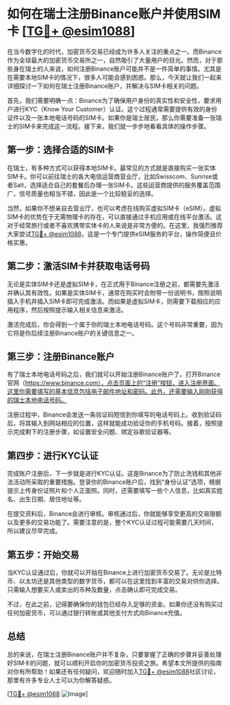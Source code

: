 # 如何在瑞士注册Binance账户并使用SIM卡 [[TG💪+ @esim1088](https://t.me/s/esim1088)]

在当今数字化的时代，加密货币交易已经成为许多人关注的重点之一。而Binance作为全球最大的加密货币交易所之一，自然吸引了大量用户的目光。然而，对于那些身在瑞士的人来说，如何注册Binance账户可能并不是一件简单的事情。尤其是在需要本地SIM卡的情况下，很多人可能会感到困惑。那么，今天就让我们一起来详细探讨一下如何在瑞士注册Binance账户，并解决与SIM卡相关的问题。

首先，我们需要明确一点：Binance为了确保用户身份的真实性和安全性，要求用户进行KYC（Know Your Customer）认证。这个过程通常需要提供有效的身份证件以及一张本地电话号码的SIM卡。如果你是瑞士居民，那么你需要准备一张瑞士的SIM卡来完成这一流程。接下来，我们就一步步地看看具体的操作步骤。

## 第一步：选择合适的SIM卡

在瑞士，有多种方式可以获得本地SIM卡。最常见的方式就是直接购买一张实体SIM卡。你可以前往瑞士的各大电信运营商营业厅，比如Swisscom、Sunrise或者Salt，选择适合自己的套餐后办理一张SIM卡。这些运营商提供的服务覆盖范围广，信号质量也相当不错，因此是一个比较稳妥的选择。

当然，如果你不想亲自去营业厅，也可以考虑在线购买虚拟SIM卡（eSIM）。虚拟SIM卡的优势在于无需物理卡的存在，可以直接通过手机应用或在线平台激活。这对于经常旅行或者不喜欢携带实体卡的人来说是非常方便的。在这里，我强烈推荐大家尝试[TG💪+ @esim1088](https://t.me/s/esim1088)，这是一个专门提供eSIM服务的平台，操作简便且价格实惠。

## 第二步：激活SIM卡并获取电话号码

无论是实体SIM卡还是虚拟SIM卡，在正式用于Binance注册之前，都需要先激活并确认其有效性。如果是实体SIM卡，通常在购买时会附带一份说明书，按照说明插入手机并插入SIM卡即可完成激活。而如果是虚拟SIM卡，则需要下载相应的应用程序，然后按照提示输入相关信息来激活。

激活完成后，你会得到一个属于你的瑞士本地电话号码。这个号码非常重要，因为它将是你后续注册Binance账户的关键信息之一。

## 第三步：注册Binance账户

有了瑞士本地电话号码之后，我们就可以开始注册Binance账户了。打开Binance官网（https://www.binance.com），点击页面上的“注册”按钮，进入注册界面。这里你需要填写的基本信息包括电子邮件地址和密码。此外，还需要输入刚刚获得的瑞士本地电话号码。

注册过程中，Binance会发送一条验证码短信到你填写的电话号码上。收到验证码后，将其输入到网站相应的位置，这样就能成功验证你的手机号码。接着，按照提示完成剩下的注册步骤，如设置安全问题、绑定谷歌验证器等。

## 第四步：进行KYC认证

完成账户注册后，下一步就是进行KYC认证。这是Binance为了防止洗钱和其他非法活动所采取的重要措施。登录你的Binance账户后，找到“身份认证”选项，根据提示上传身份证照片和个人正面照。同时，还需要填写一些个人信息，比如真实姓名、出生日期、居住地址等。

在提交资料后，Binance会进行审核。审核通过后，你就能够享受更高的交易限额以及更多的交易功能了。需要注意的是，整个KYC认证过程可能需要几天时间，所以建议尽早完成。

## 第五步：开始交易

当KYC认证通过后，你就可以开始在Binance上进行加密货币交易了。无论是比特币、以太坊还是其他类型的数字货币，都可以在这里找到丰富的交易对供你选择。只需输入想要买入或卖出的币种及数量，点击确认即可完成交易。

不过，在此之前，记得要确保你的钱包已经存入足够的资金。如果你还没有购买过任何加密货币，可以通过银行转账或其他支付方式向Binance充值。

## 总结

总的来说，在瑞士注册Binance账户并不复杂，只要掌握了正确的步骤并妥善处理好SIM卡的问题，就可以顺利开启你的加密货币投资之旅。希望本文所提供的指南对你有所帮助！如果还有任何疑问，欢迎随时加入[TG💪+ @esim1088](https://t.me/s/esim1088)社区讨论，那里有许多专业人士可以为你解答疑惑。

[[TG💪+ @esim1088](https://t.me/s/esim1088) ![Image](https://i.postimg.cc/4NQfJmqS/Snipaste-2025-05-13-00-14-12.png)]